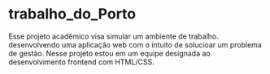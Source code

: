 # trabalho_do_Porto
 Esse projeto acadêmico visa simular um ambiente de trabalho. desenvolvendo uma aplicação web com o intuito de solucioar um problema de gestão.
 Nesse projeto estou em um equipe designada ao desenvolvimento frontend com HTML/CSS.
